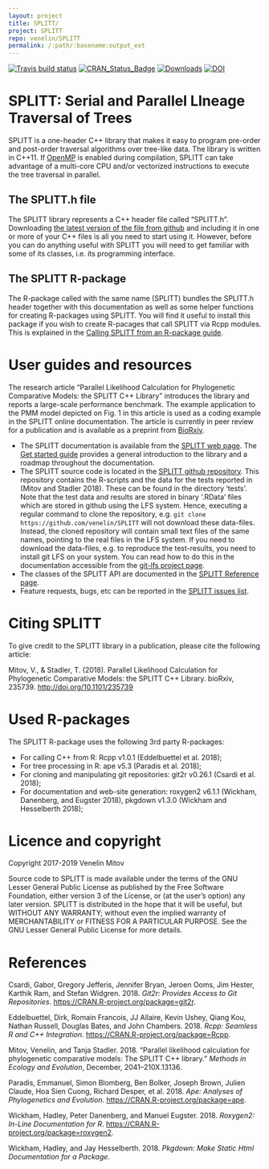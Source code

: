 ```yaml
---
layout: project
title: SPLITT/
project: SPLITT
repo: venelin/SPLITT
permalink: /:path/:basename:output_ext
---
```



<!--
# README.Rmd
# SPLITT
# 
# Copyright 2017-2019 Venelin Mitov
# 
# This file is part of SPLITT: a generic C++ library for Serial and Parallel
# Lineage Traversal of Trees.
# 
# SPLITT is free software: you can redistribute it and/or modify
# it under the terms of the GNU Lesser General Public License as
# published by the Free Software Foundation, either version 3 of
# the License, or (at your option) any later version.
# 
# SPLITT is distributed in the hope that it will be useful,
# but WITHOUT ANY WARRANTY; without even the implied warranty of
# MERCHANTABILITY or FITNESS FOR A PARTICULAR PURPOSE.  See the
# GNU Lesser General Public License for more details.
# 
# You should have received a copy of the GNU Lesser General Public
# License along with SPLITT.  If not, see
# <http://www.gnu.org/licenses/>.
# 
# @author Venelin Mitov
-->

<!-- README.md is generated from README.Rmd. Please edit that file -->

[![Travis build
status](https://travis-ci.org/venelin/SPLITT.svg?branch=master)](https://travis-ci.org/venelin/SPLITT)
[![CRAN\_Status\_Badge](http://www.r-pkg.org/badges/version/SPLITT?color=blue)](http://cran.rstudio.com/package=SPLITT)
[![Downloads](http://cranlogs.r-pkg.org/badges/SPLITT?color=blue)](http://cran.rstudio.com/package=SPLITT)
[![DOI](https://zenodo.org/badge/159803456.svg)](https://zenodo.org/badge/latestdoi/159803456)

# SPLITT: Serial and Parallel LIneage Traversal of Trees

SPLITT is a one-header C++ library that makes it easy to program
pre-order and post-order traversal algorithms over tree-like data. The
library is written in C++11. If [OpenMP](https://www.openmp.org) is
enabled during compilation, SPLITT can take advantage of a multi-core
CPU and/or vectorized instructions to execute the tree traversal in
parallel.

## The SPLITT.h file

The SPLITT library represents a C++ header file called “SPLITT.h”.
Downloading [the latest version of the file from
github](https://github.com/venelin/SPLITT/tree/master/https://github.com/venelin/SPLITT/raw/master/src/SPLITT.h) and
including it in one or more of your C++ files is all you need to start
using it. However, before you can do anything useful with SPLITT you
will need to get familiar with some of its classes, i.e. its programming
interface.

## The SPLITT R-package

The R-package called with the same name (SPLITT) bundles the SPLITT.h
header together with this documentation as well as some helper functions
for creating R-packages using SPLITT. You will find it useful to install
this package if you wish to create R-pacages that call SPLITT via Rcpp
modules. This is explained in the [Calling SPLITT from an R-package
guide](https://venelin.github.io/SPLITT/articles/SPLITTRcppModules.html).

# User guides and resources

The research article “Parallel Likelihood Calculation for Phylogenetic
Comparative Models: the SPLITT C++ Library” introduces the library and
reports a large-scale performance benchmark. The example application to
the PMM model depicted on Fig. 1 in this article is used as a coding
example in the SPLITT online documentation. The article is currently in
peer review for a publication and is available as a preprint from
[BioRxiv](https://www.biorxiv.org/content/early/2018/10/29/235739).

  - The SPLITT documentation is available from the [SPLITT web
    page](https://venelin.github.io/SPLITT). The [Get started
    guide](https://venelin.github.io/SPLITT/articles/SPLITT.html)
    provides a general introduction to the library and a roadmap
    throughout the documentation.
  - The SPLITT source code is located in the [SPLITT github
    repository](https://github.com/venelin/SPLITT). This repository
    contains the R-scripts and the data for the tests reported in (Mitov
    and Stadler 2018). These can be found in the directory ‘tests’. Note
    that the test data and results are stored in binary ‘.RData’ files
    which are stored in github using the LFS system. Hence, executing a
    regular command to clone the repository, e.g. `git clone
    https://github.com/venelin/SPLITT` will not download these
    data-files. Instead, the cloned repository will contain small text
    files of the same names, pointing to the real files in the LFS
    system. If you need to download the data-files, e.g. to reproduce
    the test-results, you need to install git LFS on your system. You
    can read how to do this in the documentation accessible from the
    [git-lfs project page](https://github.com/git-lfs/git-lfs).
  - The classes of the SPLITT API are documented in the [SPLITT
    Reference
    page](https://venelin.github.io/SPLITT/reference/SPLITT.html).
  - Feature requests, bugs, etc can be reported in the [SPLITT issues
    list](https://github.com/venelin/SPLITT/issues).

# Citing SPLITT

To give credit to the SPLITT library in a publication, please cite the
following article:

Mitov, V., & Stadler, T. (2018). Parallel Likelihood Calculation for
Phylogenetic Comparative Models: the SPLITT C++ Library. bioRxiv,
235739. <http://doi.org/10.1101/235739>

# Used R-packages

The SPLITT R-package uses the following 3rd party R-packages:

  - For calling C++ from R: Rcpp v1.0.1 (Eddelbuettel et al. 2018);
  - For tree processing in R: ape v5.3 (Paradis et al. 2018);
  - For cloning and manipulating git repositories: git2r v0.26.1 (Csardi
    et al. 2018);
  - For documentation and web-site generation: roxygen2 v6.1.1 (Wickham,
    Danenberg, and Eugster 2018), pkgdown v1.3.0 (Wickham and
    Hesselberth 2018);

# Licence and copyright

Copyright 2017-2019 Venelin Mitov

Source code to SPLITT is made available under the terms of the GNU
Lesser General Public License as published by the Free Software
Foundation, either version 3 of the License, or (at the user’s option)
any later version. SPLITT is distributed in the hope that it will be
useful, but WITHOUT ANY WARRANTY; without even the implied warranty of
MERCHANTABILITY or FITNESS FOR A PARTICULAR PURPOSE. See the GNU Lesser
General Public License for more details.

# References

<div id="refs" class="references">

<div id="ref-R-git2r">

Csardi, Gabor, Gregory Jefferis, Jennifer Bryan, Jeroen Ooms, Jim
Hester, Karthik Ram, and Stefan Widgren. 2018. *Git2r: Provides Access
to Git Repositories*. <https://CRAN.R-project.org/package=git2r>.

</div>

<div id="ref-R-Rcpp">

Eddelbuettel, Dirk, Romain Francois, JJ Allaire, Kevin Ushey, Qiang Kou,
Nathan Russell, Douglas Bates, and John Chambers. 2018. *Rcpp: Seamless
R and C++ Integration*. <https://CRAN.R-project.org/package=Rcpp>.

</div>

<div id="ref-Mitov:2017eg">

Mitov, Venelin, and Tanja Stadler. 2018. “Parallel likelihood
calculation for phylogenetic comparative models: The SPLITT C++
library.” *Methods in Ecology and Evolution*, December,
2041–210X.13136.

</div>

<div id="ref-R-ape">

Paradis, Emmanuel, Simon Blomberg, Ben Bolker, Joseph Brown, Julien
Claude, Hoa Sien Cuong, Richard Desper, et al. 2018. *Ape: Analyses of
Phylogenetics and Evolution*. <https://CRAN.R-project.org/package=ape>.

</div>

<div id="ref-R-roxygen2">

Wickham, Hadley, Peter Danenberg, and Manuel Eugster. 2018. *Roxygen2:
In-Line Documentation for R*.
<https://CRAN.R-project.org/package=roxygen2>.

</div>

<div id="ref-R-pkgdown">

Wickham, Hadley, and Jay Hesselberth. 2018. *Pkgdown: Make Static Html
Documentation for a Package*.

</div>

</div>
